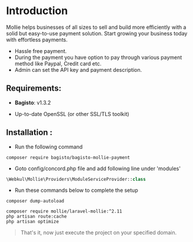 # Introduction

Mollie helps businesses of all sizes to sell and build more efficiently with a solid but easy-to-use payment solution. Start growing your business today with effortless payments.

- Hassle free payment.
- During the payment you have option to pay through various payment method like Paypal, Credit card etc.
- Admin can set the API key and payment description.

## Requirements:

- **Bagisto**: v1.3.2

- Up-to-date OpenSSL (or other SSL/TLS toolkit)

## Installation :
- Run the following command
```
composer require bagisto/bagisto-mollie-payment
```

- Goto config/concord.php file and add following line under 'modules'
```php
\Webkul\Mollie\Providers\ModuleServiceProvider::class
```

- Run these commands below to complete the setup
```
composer dump-autoload
```

```
composer require mollie/laravel-mollie:^2.11
php artisan route:cache
php artisan optimize
```

> That's it, now just execute the project on your specified domain.
